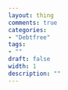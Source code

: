 ```yaml
---
layout: thing
comments: true
categories:
- "Debtfree"
tags:
- ""
draft: false
width: 1
description: ""
---
```

